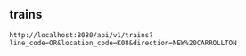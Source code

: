 ## trains

```
http://localhost:8080/api/v1/trains?line_code=OR&location_code=K08&direction=NEW%20CARROLLTON
```
